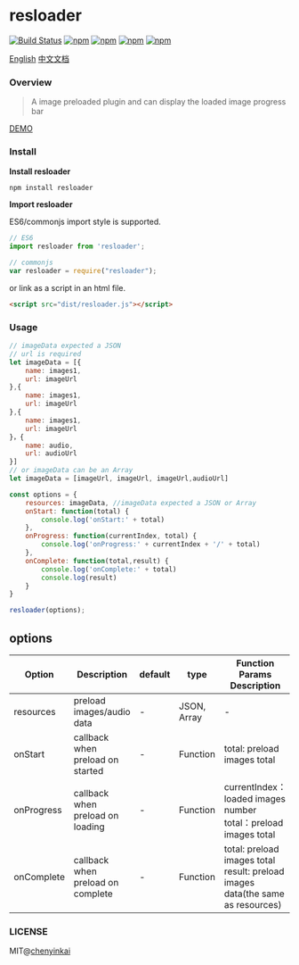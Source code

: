 # resloader

[![Build Status](https://travis-ci.org/chenyinkai/resloader.svg?branch=master)](https://travis-ci.org/chenyinkai/resloader)
[![npm](https://img.shields.io/npm/v/resloader.svg)](https://www.npmjs.com/package/resloader)
[![npm](https://img.shields.io/npm/dt/resloader.svg)](https://www.npmjs.com/package/resloader)
[![npm](https://img.shields.io/npm/l/resloader.svg)](https://www.npmjs.com/package/resloader)
[![npm](https://img.shields.io/badge/code_style-standard-brightgreen.svg)](https://github.com/standard/standard)

[English](https://github.com/chenyinkai/resloader)
[中文文档](https://github.com/chenyinkai/resloader/blob/master/READMECN.md)

### Overview

> A image preloaded plugin and can display the loaded image progress bar

[DEMO](https://chenyinkai.github.io/Pages/resloader/example/progress.html)

### Install

**Install resloader**

```sh
npm install resloader
```

**Import resloader**

ES6/commonjs import style is supported.

```js
// ES6
import resloader from 'resloader';

// commonjs
var resloader = require("resloader");
```

or link as a script in an html file.

```html
<script src="dist/resloader.js"></script>
```

### Usage

```js
// imageData expected a JSON
// url is required
let imageData = [{
    name: images1,
    url: imageUrl
},{
    name: images1,
    url: imageUrl
},{
    name: images1,
    url: imageUrl
}，{
    name: audio,
    url: audioUrl             
}]
// or imageData can be an Array
let imageData = [imageUrl, imageUrl, imageUrl,audioUrl]

const options = {
    resources: imageData, //imageData expected a JSON or Array
    onStart: function(total) {
        console.log('onStart:' + total)
    },
    onProgress: function(currentIndex, total) {
        console.log('onProgress:' + currentIndex + '/' + total)
    },
    onComplete: function(total,result) {
        console.log('onComplete:' + total)
        console.log(result)
    }
}

resloader(options);
```

## options

| Option  | Description              | default        | type      | Function Params  Description      |
| ------- | ----------------------   | -----------    | --------- | ------------------------ |
| resources     | preload images/audio data | -      | JSON, Array    |           -              |
| onStart     | callback when  preload on started   | -      | Function    |           total: preload images total              |
| onProgress     | callback when  preload on loading      | -      | Function    |    currentIndex：loaded images number<br> total：preload images total              |
| onComplete     | callback when  preload on complete        | -      | Function    |    total: preload images total <br> result: preload images data(the same as resources)            |



### LICENSE

MIT@[chenyinkai](https://github.com/chenyinkai)
